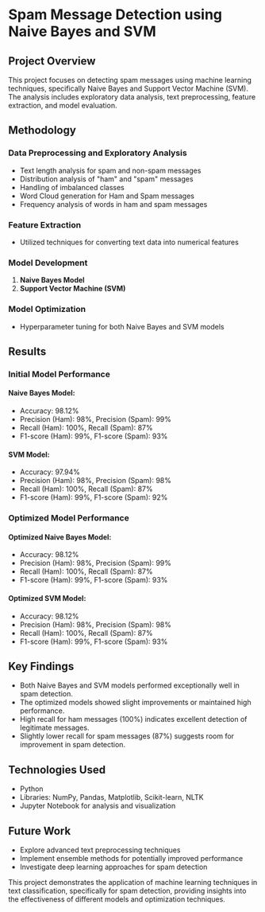# Spam Message Detection using Naive Bayes and SVM

## Project Overview
This project focuses on detecting spam messages using machine learning techniques, specifically Naive Bayes and Support Vector Machine (SVM). The analysis includes exploratory data analysis, text preprocessing, feature extraction, and model evaluation.

## Methodology

### Data Preprocessing and Exploratory Analysis
- Text length analysis for spam and non-spam messages
- Distribution analysis of "ham" and "spam" messages
- Handling of imbalanced classes
- Word Cloud generation for Ham and Spam messages
- Frequency analysis of words in ham and spam messages

### Feature Extraction
- Utilized techniques for converting text data into numerical features

### Model Development
1. **Naive Bayes Model**
2. **Support Vector Machine (SVM)**

### Model Optimization
- Hyperparameter tuning for both Naive Bayes and SVM models

## Results

### Initial Model Performance

#### Naive Bayes Model:
- Accuracy: 98.12%
- Precision (Ham): 98%, Precision (Spam): 99%
- Recall (Ham): 100%, Recall (Spam): 87%
- F1-score (Ham): 99%, F1-score (Spam): 93%

#### SVM Model:
- Accuracy: 97.94%
- Precision (Ham): 98%, Precision (Spam): 98%
- Recall (Ham): 100%, Recall (Spam): 87%
- F1-score (Ham): 99%, F1-score (Spam): 92%

### Optimized Model Performance

#### Optimized Naive Bayes Model:
- Accuracy: 98.12%
- Precision (Ham): 98%, Precision (Spam): 99%
- Recall (Ham): 100%, Recall (Spam): 87%
- F1-score (Ham): 99%, F1-score (Spam): 93%

#### Optimized SVM Model:
- Accuracy: 98.12%
- Precision (Ham): 98%, Precision (Spam): 98%
- Recall (Ham): 100%, Recall (Spam): 87%
- F1-score (Ham): 99%, F1-score (Spam): 93%

## Key Findings
- Both Naive Bayes and SVM models performed exceptionally well in spam detection.
- The optimized models showed slight improvements or maintained high performance.
- High recall for ham messages (100%) indicates excellent detection of legitimate messages.
- Slightly lower recall for spam messages (87%) suggests room for improvement in spam detection.

## Technologies Used
- Python
- Libraries: NumPy, Pandas, Matplotlib, Scikit-learn, NLTK
- Jupyter Notebook for analysis and visualization


## Future Work
- Explore advanced text preprocessing techniques
- Implement ensemble methods for potentially improved performance
- Investigate deep learning approaches for spam detection



This project demonstrates the application of machine learning techniques in text classification, specifically for spam detection, providing insights into the effectiveness of different models and optimization techniques.
